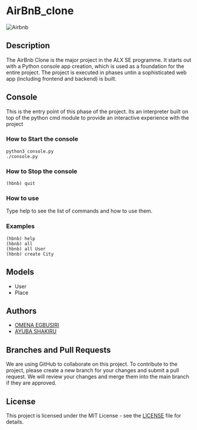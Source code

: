 # AirBnB_clone
![Airbnb](https://user-images.githubusercontent.com/117779858/236915052-4b50228e-92f4-44d8-bfa8-7faae19a3ec6.png)

## Description
The AirBnb Clone is the major project in the ALX SE programme. It starts out with a Python console app creation, which is used as a foundation for the entire project. The project is executed in phases untin a sophisticated web app (including frontend and backend) is built.
## Console
This is the entry point of this phase of the project. Its an interpreter built on top of the python cmd module to provide an interactive experience with the project

### How to Start the console
```
python3 console.py
./console.py
```
### How to Stop the console
```
(hbnb) quit
```

### How to use
Type help to see the list of commands and how to use them.

### Examples
```
(hbnb) help
(hbnb) all
(hbnb) all User
(hbnb) create City
```

## Models
- User
- Place
## Authors

- [OMENA EGBUSIRI](http://www.linkedin.com/in/omena-egbusiri-56a9099b)
- [AYUBA SHAKIRU](get2mena@gmail.com)
## Branches and Pull Requests

We are using GitHub to collaborate on this project. To contribute to the project, please create a new branch for your changes and submit a pull request. We will review your changes and merge them into the main branch if they are approved.
## License

This project is licensed under the MIT License - see the [LICENSE](LICENSE) file for details.
